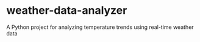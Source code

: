 # weather-data-analyzer
A Python project for analyzing temperature trends using real-time weather data

